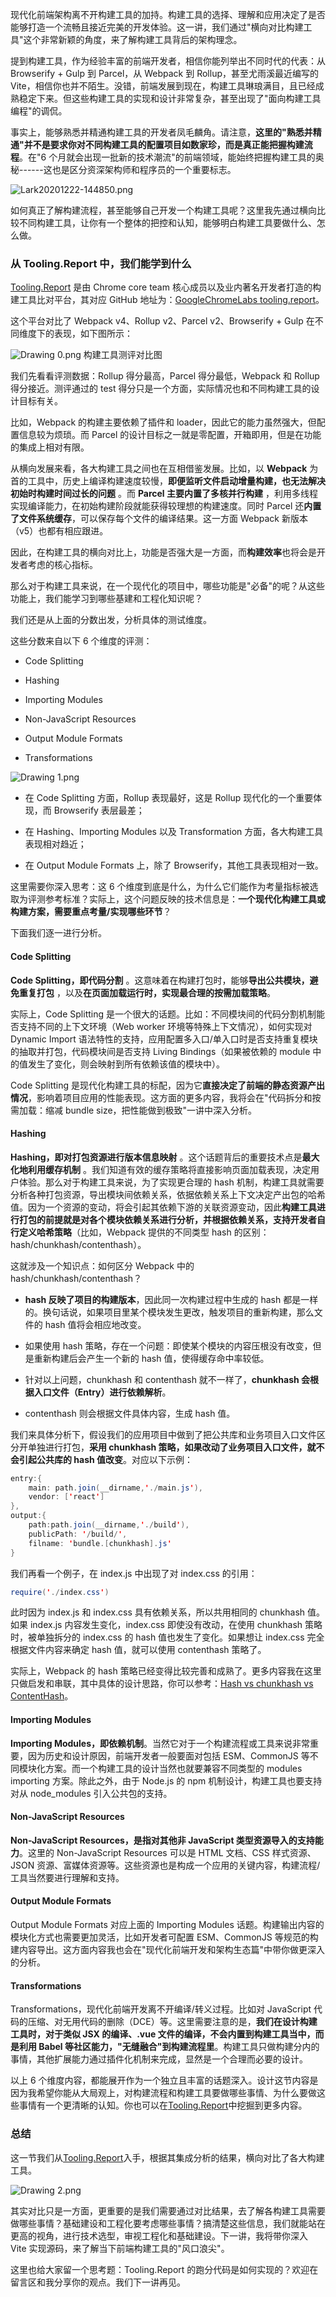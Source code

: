 现代化前端架构离不开构建工具的加持。构建工具的选择、理解和应用决定了是否能够打造一个流畅且接近完美的开发体验。这一讲，我们通过"横向对比构建工具"这个非常新颖的角度，来了解构建工具背后的架构理念。

提到构建工具，作为经验丰富的前端开发者，相信你能列举出不同时代的代表：从 Browserify + Gulp 到 Parcel，从 Webpack 到 Rollup，甚至尤雨溪最近编写的 Vite，相信你也并不陌生。没错，前端发展到现在，构建工具琳琅满目，且已经成熟稳定下来。但这些构建工具的实现和设计非常复杂，甚至出现了"面向构建工具编程"的调侃。

事实上，能够熟悉并精通构建工具的开发者凤毛麟角。请注意，**这里的"熟悉并精通"并不是要求你对不同构建工具的配置项目如数家珍，而是真正能把握构建流程**。在"6 个月就会出现一批新的技术潮流"的前端领域，能始终把握构建工具的奥秘------这也是区分资深架构师和程序员的一个重要标志。

<Image alt="Lark20201222-144850.png" src="https://s0.lgstatic.com/i/image2/M01/03/BB/CgpVE1_hlvWAZJNsAAVR01sbE8E875.png"/>

如何真正了解构建流程，甚至能够自己开发一个构建工具呢？这里我先通过横向比较不同构建工具，让你有一个整体的把控和认知，能够明白构建工具要做什么、怎么做。

### 从 Tooling.Report 中，我们能学到什么

[Tooling.Report](https://bundlers.tooling.report/) 是由 Chrome core team 核心成员以及业内著名开发者打造的构建工具比对平台，其对应 GitHub 地址为：[GoogleChromeLabs tooling.report](https://github.com/GoogleChromeLabs/tooling.report)。

这个平台对比了 Webpack v4、Rollup v2、Parcel v2、Browserify + Gulp 在不同维度下的表现，如下图所示：

<Image alt="Drawing 0.png" src="https://s0.lgstatic.com/i/image2/M01/03/A8/CgpVE1_gVd-AKiMRAAFXHtN1HLk529.png"/>  
构建工具测评对比图

我们先看看评测数据：Rollup 得分最高，Parcel 得分最低，Webpack 和 Rollup 得分接近。测评通过的 test 得分只是一个方面，实际情况也和不同构建工具的设计目标有关。

比如，Webpack 的构建主要依赖了插件和 loader，因此它的能力虽然强大，但配置信息较为烦琐。而 Parcel 的设计目标之一就是零配置，开箱即用，但是在功能的集成上相对有限。

从横向发展来看，各大构建工具之间也在互相借鉴发展。比如，以 **Webpack** 为首的工具中，历史上编译构建速度较慢，**即便监听文件启动增量构建，也无法解决初始时构建时间过长的问题** 。而 **Parcel 主要内置了多核并行构建** ，利用多线程实现编译能力，在初始构建阶段就能获得较理想的构建速度。同时 Parcel 还**内置了文件系统缓存**，可以保存每个文件的编译结果。这一方面 Webpack 新版本（v5）也都有相应跟进。

因此，在构建工具的横向对比上，功能是否强大是一方面，而**构建效率**也将会是开发者考虑的核心指标。

那么对于构建工具来说，在一个现代化的项目中，哪些功能是"必备"的呢？从这些功能上，我们能学习到哪些基建和工程化知识呢？

我们还是从上面的分数出发，分析具体的测试维度。

这些分数来自以下 6 个维度的评测：

* Code Splitting

* Hashing

* Importing Modules

* Non-JavaScript Resources

* Output Module Formats

* Transformations

<Image alt="Drawing 1.png" src="https://s0.lgstatic.com/i/image/M00/8B/D0/CgqCHl_gVeyAEgAmAAH_-9zFwV8373.png"/>

* 在 Code Splitting 方面，Rollup 表现最好，这是 Rollup 现代化的一个重要体现，而 Browserify 表层最差；

* 在 Hashing、Importing Modules 以及 Transformation 方面，各大构建工具表现相对趋近；

* 在 Output Module Formats 上，除了 Browserify，其他工具表现相对一致。

这里需要你深入思考：这 6 个维度到底是什么，为什么它们能作为考量指标被选取为评测参考标准？实际上，这个问题反映的技术信息是：**一个现代化构建工具或构建方案，需要重点考量/实现哪些环节**？

下面我们逐一进行分析。

#### Code Splitting

**Code Splitting，即代码分割** 。这意味着在构建打包时，能够**导出公共模块，避免重复打包** ，以及**在页面加载运行时，实现最合理的按需加载策略**。

实际上，Code Splitting 是一个很大的话题。比如：不同模块间的代码分割机制能否支持不同的上下文环境（Web worker 环境等特殊上下文情况），如何实现对 Dynamic Import 语法特性的支持，应用配置多入口/单入口时是否支持重复模块的抽取并打包，代码模块间是否支持 Living Bindings（如果被依赖的 module 中的值发生了变化，则会映射到所有依赖该值的模块中）。

Code Splitting 是现代化构建工具的标配，因为它**直接决定了前端的静态资源产出情况**，影响着项目应用的性能表现。这方面的更多内容，我将会在"代码拆分和按需加载：缩减 bundle size，把性能做到极致"一讲中深入分析。

#### Hashing

**Hashing，即对打包资源进行版本信息映射** 。这个话题背后的重要技术点是**最大化地利用缓存机制** 。我们知道有效的缓存策略将直接影响页面加载表现，决定用户体验。那么对于构建工具来说，为了实现更合理的 hash 机制，构建工具就需要分析各种打包资源，导出模块间依赖关系，依据依赖关系上下文决定产出包的哈希值。因为一个资源的变动，将会引起其依赖下游的关联资源变动，因此**构建工具进行打包的前提就是对各个模块依赖关系进行分析，并根据依赖关系，支持开发者自行定义哈希策略**（比如，Webpack 提供的不同类型 hash 的区别：hash/chunkhash/contenthash）。

这就涉及一个知识点：如何区分 Webpack 中的 hash/chunkhash/contenthash？

* **hash 反映了项目的构建版本**，因此同一次构建过程中生成的 hash 都是一样的。换句话说，如果项目里某个模块发生更改，触发项目的重新构建，那么文件的 hash 值将会相应地改变。

* 如果使用 hash 策略，存在一个问题：即使某个模块的内容压根没有改变，但是重新构建后会产生一个新的 hash 值，使得缓存命中率较低。

* 针对以上问题，chunkhash 和 contenthash 就不一样了，**chunkhash 会根据入口文件（Entry）进行依赖解析**。

* contenthash 则会根据文件具体内容，生成 hash 值。

我们来具体分析下，假设我们的应用项目中做到了把公共库和业务项目入口文件区分开单独进行打包，**采用 chunkhash 策略，如果改动了业务项目入口文件，就不会引起公共库的 hash 值改变**。对应以下示例：

```java
entry:{
    main: path.join(__dirname,'./main.js'),
    vendor: ['react']
},
output:{
    path:path.join(__dirname,'./build'),
    publicPath: '/build/',
    filname: 'bundle.[chunkhash].js'
}
```

我们再看一个例子，在 index.js 中出现了对 index.css 的引用：

```java
require('./index.css')
```

此时因为 index.js 和 index.css 具有依赖关系，所以共用相同的 chunkhash 值。如果 index.js 内容发生变化，index.css 即使没有改动，在使用 chunkhash 策略时，被单独拆分的 index.css 的 hash 值也发生了变化。如果想让 index.css 完全根据文件内容来确定 hash 值，就可以使用 contenthash 策略了。

实际上，Webpack 的 hash 策略已经变得比较完善和成熟了。更多内容我在这里只做启发和串联，其中具体的设计思路，你可以参考：[Hash vs chunkhash vs ContentHash](https://medium.com/@sahilkkrazy/hash-vs-chunkhash-vs-contenthash-e94d38a32208)。

#### Importing Modules

**Importing Modules，即依赖机制**。当然它对于一个构建流程或工具来说非常重要，因为历史和设计原因，前端开发者一般要面对包括 ESM、CommonJS 等不同模块化方案。而一个构建工具的设计当然也就要兼容不同类型的 modules importing 方案。除此之外，由于 Node.js 的 npm 机制设计，构建工具也要支持对从 node_modules 引入公共包的支持。

#### Non-JavaScript Resources

**Non-JavaScript Resources，是指对其他非 JavaScript 类型资源导入的支持能力**。这里的 Non-JavaScript Resources 可以是 HTML 文档、CSS 样式资源、JSON 资源、富媒体资源等。这些资源也是构成一个应用的关键内容，构建流程/工具当然要进行理解和支持。

#### Output Module Formats

Output Module Formats 对应上面的 Importing Modules 话题。构建输出内容的模块化方式也需要更加灵活，比如开发者可配置 ESM、CommonJS 等规范的构建内容导出。这方面内容我也会在"现代化前端开发和架构生态篇"中带你做更深入的分析。

#### Transformations

Transformations，现代化前端开发离不开编译/转义过程。比如对 JavaScript 代码的压缩、对无用代码的删除（DCE）等。这里需要注意的是，**我们在设计构建工具时，对于类似 JSX 的编译、.vue 文件的编译，不会内置到构建工具当中，而是利用 Babel 等社区能力，"无缝融合"到构建流程里**。构建工具只做构建分内的事情，其他扩展能力通过插件化机制来完成，显然是一个合理而必要的设计。

以上 6 个维度内容，都能展开作为一个独立且丰富的话题深入。设计这节内容是因为我希望你能从大局观上，对构建流程和构建工具要做哪些事情、为什么要做这些事情有一个更清晰的认知。你也可以在[Tooling.Report](https://bundlers.tooling.report/)中挖掘到更多内容。

### 总结

这一节我们从[Tooling.Report](https://bundlers.tooling.report/)入手，根据其集成分析的结果，横向对比了各大构建工具。

<Image alt="Drawing 2.png" src="https://s0.lgstatic.com/i/image/M00/8B/C5/Ciqc1F_gVo-AS0nFAADyzXOR718143.png"/>

其实对比只是一方面，更重要的是我们需要通过对比结果，去了解各构建工具需要做哪些事情？基础建设和工程化要考虑哪些事情？搞清楚这些信息，我们就能站在更高的视角，进行技术选型，审视工程化和基础建设。下一讲，我将带你深入 Vite 实现源码，来了解当下前端构建工具的"风口浪尖"。

这里也给大家留一个思考题：Tooling.Report 的跑分代码是如何实现的？欢迎在留言区和我分享你的观点。我们下一讲再见。
